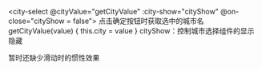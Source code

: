<city-select @cityValue="getCityValue" :city-show="cityShow" @on-close="cityShow = false"></city-select>
点击确定按钮时获取选中的城市名
getCityValue(value) {
	this.city = value
}
cityShow：控制城市选择组件的显示隐藏

暂时还缺少滑动时的惯性效果